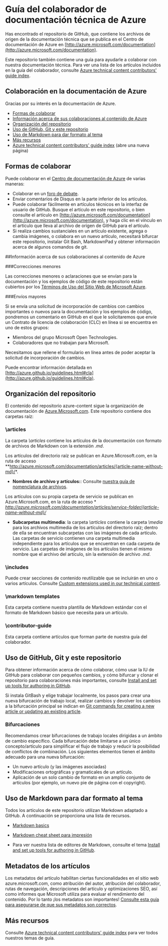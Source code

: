 # Guía del colaborador de documentación técnica de Azure

Has encontrado el repositorio de GitHub, que contiene los archivos de origen de la documentación técnica que se publica en el Centro de documentación de Azure en [http://azure.microsoft.com/documentation](http://azure.microsoft.com/documentation).

Este repositorio también contiene una guía para ayudarle a colaborar con nuestra documentación técnica. Para ver una lista de los artículos incluidos en la guía del colaborador, consulte [Azure technical content contributors' guide index](https://github.com/Azure/azure-content/blob/master/contributor-guide/contributor-guide-index.md).

## Colaboración en la documentación de Azure

Gracias por su interés en la documentación de Azure.

* [Formas de colaborar](#ways-to-contribute)
* [Información acerca de sus colaboraciones al contenido de Azure](#about-your-contributions-to-azure-content)
* [Organización del repositorio](#repository-organization)
* [Uso de GitHub, Git y este repositorio](#use-github-git-and-this-repository)
* [Uso de Markdown para dar formato al tema](#how-to-use-markdown-to-format-your-topic)
* [Más recursos](#more-resources)
* [Azure technical content contributors' guide index](./contributor-guide/contributor-guide-index.md) (abre una nueva página)

## Formas de colaborar

Puede colaborar en el [Centro de documentación de Azure](http://azure.microsoft.com/documentation/) de varias maneras:

* Colaborar en un [foro de debate](http://social.msdn.microsoft.com/Forums/windowsazure/home).
* Enviar comentarios de Disqus en la parte inferior de los artículos.
* Puede colaborar fácilmente en artículos técnicos en la interfaz de usuario de GitHub. Busque el artículo en este repositorio, o bien consulte el artículo en [http://azure.microsoft.com/documentation](http://azure.microsoft.com/documentation), y haga clic en el vínculo en el artículo que lleva al archivo de origen de GitHub para el artículo.
* Si realiza cambios sustanciales en un artículo existente, agrega o cambia imágenes, o colabora en un nuevo artículo, necesitará bifurcar este repositorio, instalar Git Bash, MarkdownPad y obtener información acerca de algunos comandos de git.

##Información acerca de sus colaboraciones al contenido de Azure

###Correcciones menores

Las correcciones menores o aclaraciones que se envían para la documentación y los ejemplos de código de este repositorio están cubiertos por los [Términos de Uso del Sitio Web de Microsoft Azure](http://azure.microsoft.com/support/legal/website-terms-of-use/).


###Envíos mayores

Si se envía una solicitud de incorporación de cambios con cambios importantes o nuevos para la documentación y los ejemplos de código, pondremos un comentario en GitHub en el que le solicitaremos que envíe un Contrato de licencia de colaboración (CLC) en línea si se encuentra en uno de estos grupos:

* Miembros del grupo Microsoft Open Technologies.
* Colaboradores que no trabajan para Microsoft.

Necesitamos que rellene el formulario en línea antes de poder aceptar la solicitud de incorporación de cambios.

Puede encontrar información detallada en [http://azure.github.io/guidelines.html#cla](http://azure.github.io/guidelines.html#cla).

## Organización del repositorio

El contenido del repositorio azure-content sigue la organización de documentación de [Azure.Microsoft.com](http://azure.microsoft.com). Este repositorio contiene dos carpetas raíz:

### \articles

La carpeta *\articles* contiene los artículos de la documentación con formato de archivos de Markdown con la extensión *.md*.

Los artículos del directorio raíz se publican en Azure.Microsoft.com, en la ruta de acceso **http://azure.microsoft.com/documentation/articles/{article-name-without-md}/*.

* **Nombres de archivo y artículos:**: Consulte [nuestra guía de nomenclatura de archivos](./contributor-guide/file-names-and-locations.md).

Los artículos con su propia carpeta de servicio se publican en Azure.Microsoft.com, en la ruta de acceso *
*http://azure.microsoft.com/documentation/articles/service-folder/{article-name-without-md}/*

* **Subcarpetas multimedia**: la carpeta *\\articles* contiene la carpeta *\\media* para los archivos multimedia de los artículos del directorio raíz; dentro de ella se encuentran subcarpetas con las imágenes de cada artículo. Las carpetas de servicio contienen una carpeta multimedia independiente para los artículos que se encuentran en cada carpeta de servicio. Las carpetas de imágenes de los artículos tienen el mismo nombre que el archivo del artículo, sin la extensión de archivo *.md*.

### \includes

Puede crear secciones de contenido reutilizable que se incluirán en uno o varios artículos. Consulte [Custom extensions used in our technical content](./contributor-guide/custom-markdown-extensions.md).

### \markdown templates

Esta carpeta contiene nuestra plantilla de Markdown estándar con el formato de Markdown básico que necesita para un artículo.

### \contributor-guide

Esta carpeta contiene artículos que forman parte de nuestra guía del colaborador.

## Uso de GitHub, Git y este repositorio

Para obtener información acerca de cómo colaborar, cómo usar la IU de GitHub para colaborar con pequeños cambios, y cómo bifurcar y clonar el repositorio para colaboraciones más importantes, consulte [Install and set up tools for authoring in GitHub](./contributor-guide/tools-and-setup.md).

Si instala GitBash y elige trabajar localmente, los pasos para crear una nueva bifurcación de trabajo local, realizar cambios y devolver los cambios a la bifurcación principal se indican en [Git commands for creating a new article or updating an existing article](./contributor-guide/git-commands-for-master.md).

### Bifurcaciones

Recomendamos crear bifurcaciones de trabajo locales dirigidas a un ámbito de cambio específico. Cada bifurcación debe limitarse a un único concepto/artículo para simplificar el flujo de trabajo y reducir la posibilidad de conflictos de combinación. Los siguientes elementos tienen el ámbito adecuado para una nueva bifurcación:

* Un nuevo artículo (y las imágenes asociadas)
* Modificaciones ortográficas y gramaticales de un artículo.
* Aplicación de un solo cambio de formato en un amplio conjunto de artículos (por ejemplo, un nuevo pie de página con el copyright).

## Uso de Markdown para dar formato al tema

Todos los artículos de este repositorio utilizan Markdown adaptado a GitHub. A continuación se proporciona una lista de recursos.

- [Markdown basics](https://help.github.com/articles/markdown-basics/)

- [Markdown cheat sheet para impresión](./contributor-guide/media/documents/markdown-cheatsheet.pdf?raw=true)

- Para ver nuestra lista de editores de Markdown, consulte el tema [Install and set up tools for authoring in GitHub](./contributor-guide/tools-and-setup.md#install-a-markdown-editor).

## Metadatos de los artículos

Los metadatos del artículo habilitan ciertas funcionalidades en el sitio web azure.microsoft.com, como atribución del autor, atribución del colaborador, rutas de navegación, descripciones del artículo y optimizaciones SEO, así como informes que Microsoft utiliza para evaluar el rendimiento del contenido. Por lo tanto ¡los metadatos son importantes! [Consulte esta guía para asegurarse de que sus metadatos son correctos](./contributor-guide/article-metadata.md).

## Más recursos

Consulte [Azure technical content contributors' guide index](./contributor-guide/contributor-guide-index.md) para ver todos nuestros temas de guía.

<!-----HONumber=AcomDC_1203_2015------>
<!-----Comentario dos------>
<!-----Comentario tres------>
<!-----Comentario cuatro------>

